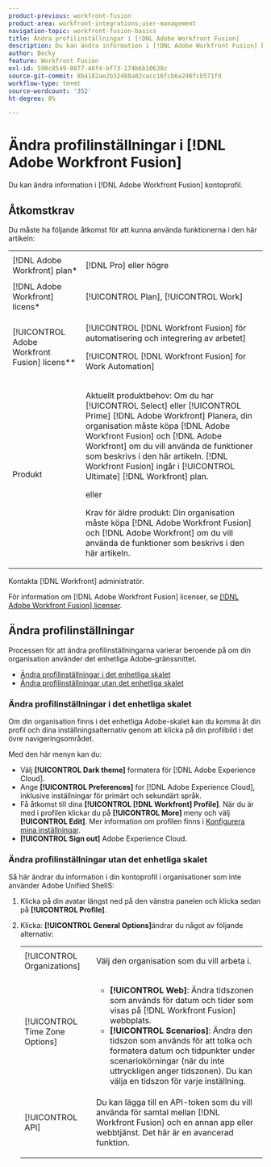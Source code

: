 ```yaml
---
product-previous: workfront-fusion
product-area: workfront-integrations;user-management
navigation-topic: workfront-fusion-basics
title: Ändra profilinställningar i [!DNL Adobe Workfront Fusion]
description: Du kan ändra information i [!DNL Adobe Workfront Fusion] kontoprofil.
author: Becky
feature: Workfront Fusion
exl-id: 590c8549-0877-46f4-bf73-174b6b10638c
source-git-commit: 8b4182ae2b32488a02cacc16fcb6a246fcb571fd
workflow-type: tm+mt
source-wordcount: '352'
ht-degree: 0%

---
```


# Ändra profilinställningar i [!DNL Adobe Workfront Fusion]

Du kan ändra information i [!DNL Adobe Workfront Fusion] kontoprofil.

## Åtkomstkrav

Du måste ha följande åtkomst för att kunna använda funktionerna i den här artikeln:

<table style="table-layout:auto"> 
 <col> 
 <col> 
 <tbody> 
  <tr> 
    <td role="rowheader">[!DNL Adobe Workfront] plan*</td> 
   <td> <p>[!DNL Pro] eller högre</p> </td> 
  </tr> 
  <tr data-mc-conditions=""> 
   <td role="rowheader">[!DNL Adobe Workfront] licens*</td> 
   <td> <p>[!UICONTROL Plan], [!UICONTROL Work]</p> </td> 
  </tr> 
  <tr> 
   <td role="rowheader">[!UICONTROL Adobe Workfront Fusion] licens**</td> 
   <td> <p>[!UICONTROL [!DNL Workfront Fusion] för automatisering och integrering av arbetet] </p><p>[!UICONTROL [!DNL Workfront Fusion] for Work Automation]</p>   </td> 
  </tr> 
  <tr> 
   <td role="rowheader">Produkt</td> 
   <td>
   <p>Aktuellt produktbehov: Om du har [!UICONTROL Select] eller [!UICONTROL Prime] [!DNL Adobe Workfront] Planera, din organisation måste köpa [!DNL Adobe Workfront Fusion] och [!DNL Adobe Workfront] om du vill använda de funktioner som beskrivs i den här artikeln. [!DNL Workfront Fusion] ingår i [!UICONTROL Ultimate] [!DNL Workfront] plan.</p>
   <p>eller</p>
   <p>Krav för äldre produkt: Din organisation måste köpa [!DNL Adobe Workfront Fusion] och [!DNL Adobe Workfront] om du vill använda de funktioner som beskrivs i den här artikeln.</p>
   </td> 
  </tr> 
 </tbody> 
</table>

Kontakta [!DNL Workfront] administratör.

För information om [!DNL Adobe Workfront Fusion] licenser, se [[!DNL Adobe Workfront Fusion] licenser](../../workfront-fusion/get-started/license-automation-vs-integration.md).

## Ändra profilinställningar

Processen för att ändra profilinställningarna varierar beroende på om din organisation använder det enhetliga Adobe-gränssnittet.

* [Ändra profilinställningar i det enhetliga skalet](#change-profile-settings-on-the-unified-shell)
* [Ändra profilinställningar utan det enhetliga skalet](#change-profile-settings-without-the-unified-shell)

### Ändra profilinställningar i det enhetliga skalet

Om din organisation finns i det enhetliga Adobe-skalet kan du komma åt din profil och dina inställningsalternativ genom att klicka på din profilbild i det övre navigeringsområdet.

Med den här menyn kan du:

* Välj **[!UICONTROL Dark theme]** formatera för [!DNL Adobe Experience Cloud].
* Ange **[!UICONTROL Preferences]** for [!DNL Adobe Experience Cloud], inklusive inställningar för primärt och sekundärt språk.
* Få åtkomst till dina **[!UICONTROL [!DNL Workfront] Profile]**. När du är med i profilen klickar du på **[!UICONTROL More]** meny och välj **[!UICONTROL Edit]**. Mer information om profilen finns i [Konfigurera mina inställningar](/help/quicksilver/workfront-basics/manage-your-account-and-profile/configuring-your-user-profile/configure-my-settings.md).
* **[!UICONTROL Sign out]** Adobe Experience Cloud.

### Ändra profilinställningar utan det enhetliga skalet

Så här ändrar du information i din kontoprofil i organisationer som inte använder Adobe Unified ShellS:

1. Klicka på din avatar längst ned på den vänstra panelen och klicka sedan på **[!UICONTROL Profile]**.
1. Klicka: **[!UICONTROL General Options]**&#x200B;ändrar du något av följande alternativ:

   <table style="table-layout:auto"> 
    <col> 
    <col> 
    <tbody> 
     <tr> 
      <td role="rowheader">[!UICONTROL Organizations]</td> 
      <td> <p>Välj den organisation som du vill arbeta i.<br></p> </td> 
     </tr> 
     <tr> 
      <td role="rowheader">[!UICONTROL Time Zone Options]</td> 
      <td> 
       <ul> 
        <li><strong>[!UICONTROL Web]</strong>: Ändra tidszonen som används för datum och tider som visas på [!DNL Workfront Fusion] webbplats.</li> 
        <li><strong>[!UICONTROL Scenarios]</strong>: Ändra den tidszon som används för att tolka och formatera datum och tidpunkter under scenariokörningar (när du inte uttryckligen anger tidszonen). Du kan välja en tidszon för varje inställning.</li> 
       </ul> </td> 
     </tr> 
     <tr data-mc-conditions=""> 
      <td role="rowheader">[!UICONTROL API]</td> 
      <td> <p>Du kan lägga till en API-token som du vill använda för samtal mellan [!DNL Workfront Fusion] och en annan app eller webbtjänst. Det här är en avancerad funktion.</p> </td> 
     </tr> 
    </tbody> 
   </table>
